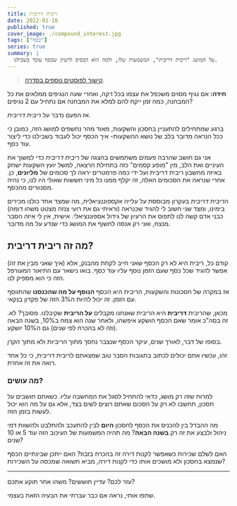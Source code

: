 ```yaml
---
title: ריבית דריבית
date: 2022-01-16
published: true
cover_image: ./compound_interest.jpg
tags: ["כסף"]
series: true
summary: |
  על המושג "ריבית דריבית", המשמעות שלו, ולמה הוא הבסיס לרעיון שכסף עובד בשבילנו.
---
```


> [קישור לפוסטים נוספים בסדרה](https://bscstudent.netlify.app/tag/%D7%9B%D7%A1%D7%A3/).

**חידה:** אם נגיף מסוים משכפל את עצמו בכל דקה, ואחרי שעה הנגיפים ממלאים את כל המבחנה, כמה זמן ייקח להם למלא את המבחנה אם נתחיל עם 2 נגיפים?

אז הפעם נדבר על _ריבית דריבית_.

ברגע שמתחילים להתעניין בחסכון והשקעות, מאוד מהר נחשפים למושג הזה, כמובן כי ככל הנראה מדובר בלב של נושא ההשקעות- איך הכסף יכול לעבוד בשבילנו כדי ליצור עוד כסף.

אני גם חושב שהרבה פעמים משתמשים בהצגה של _ריבית דריבית_ כדי למשוך את העיניים ואת הלב, מין "מופע קסמים" כזה בתחילת הרצאה, למשל יועץ השקעות ישחק באיזה מחשבון ריבית דריבית ועל ידי כמה פרמטרים יראה לך סכומים של **מליונים**, כן. אחרי שנראה את הסכומים האלה, זה יקלף ממנו כל מיני חששות שאולי היו לנו, כי נהיה מסנוורים מהכסף.

ה*ריבית דריבית* בעקרון מבוססת על עלייה _אקספוננציאלית_, מה שמצד אחד כולנו מכירים בימינו, ומצד שני חשוב לי להגיד שכנראה (וראיתי גם את רועי צנזה מצטט משהו דומה) כבני אדם קשה לנו לתפוס את הרעיון של גידול אספוננציאלי. אישית, אין לי איזה הסבר מנצח, ואני רק אנסה לחשוף את המושג כדי שנדע על מה מדובר.

## מה זה ריבית דריבית?

קודם כל, ריבית היא לא רק הכסף שאני חייב לקחת מהבנק, אלא (איך שאני מבין את זה) אפשר להגיד שכל כסף שעם הזמן נוסף עליו עוד כסף. בואו נישאר עם התיאור המעורפל הזה כי הוא מספיק לנו.

אז במקרה של חסכונות והשקעות, הריבית היא הכסף **הנוסף על מה שהכנסנו** שהתווסף עם הזמן. זה יכול להיות ה3% הזה של פקדון בנקאי.

מכאן, שהריבית **דריבית** היא הריבית שאנחנו מקבלים **על הריבית** שקיבלנו. מסובך? לא. זה בסה"כ אומר שאם הכסף הושקע איפשהו, ולאחר שנה הוא צמח ב10%, בשנה הבאה (וזה לא בהכרח לפי שנים) גם ה10% יושקע.

בסופו של דבר, לאורך שנים, עיקר הכסף שנצבר נחסך מתוך הריביות ולא מתוך _הקרן_.

זהו, עכשיו אתם יכולים לכתוב בתגובות הסבר טוב שמצאתם לריבית דריבית, כי כל אחד רואה את זה אחרת.

### מה עושים?

למרות שזה רק מושג, כדאי להתחיל לסגל את המחשבה עליו. כשאתם חושבים על חסכון, תחשבו לא רק על הסכום שאתם רוצים לשים בצד, אלא גם על מה הוא יכול לעשות בזמן הזה.

מה ההבדל בין להכניס את הכסף לחסכון **היום** לבין להתעכב ולהתלבט ולהשוות דמי ניהול ולבצע את זה רק **בשנה הבאה**? מה תהיה המשמעות של העיכוב הזה עוד 5 או 10 שנים?

האם לשלם שכירות כשאפשר לקנות דירה זה בהכרח בזבוז? האם ייתכן שבינתיים הכסף שנמצא בחסכון ולא מושכים אותו כדי לקנות דירה, מביא תשואה שמכסה על השכירות?

---

עזר לכם? עדיין חוששים? משהו אחר תוקע אתכם?

שתפו אותי, נראה אם כבר עברתי את הבעיה הזאת בעצמי.
